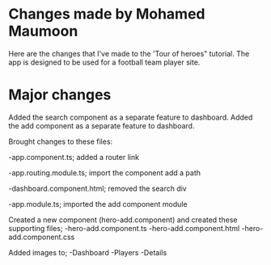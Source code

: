 # Changes made by Mohamed Maumoon
Here are the changes that I've made to the 'Tour of heroes" tutorial.
The app is designed to be used for a football team player site.

# Major changes

Added the search component as a separate feature to dashboard.
Added the add component as a separate feature to dashboard.

Brought changes to these files:

-app.component.ts;
  added a router link
  
-app.routing.module.ts;
  import the component
  add a path

-dashboard.component.html;
  removed the search div <hero-search>

-app.module.ts;
  imported the add component module

Created a new component (hero-add.component) and created these supporting files;
-hero-add.component.ts
-hero-add.component.html
-hero-add.component.css
 
Added images to;
-Dashboard
-Players
-Details



